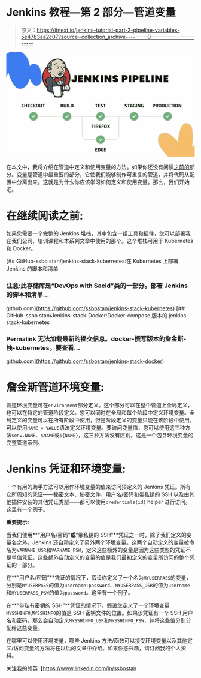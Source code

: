 # Jenkins 教程—第 2 部分—管道变量

> 原文：<https://itnext.io/jenkins-tutorial-part-2-pipeline-variables-5e4783aa2c07?source=collection_archive---------0----------------------->

![](img/c518273176f996c36d381a98cf53ea9a.png)

在本文中，我将介绍在管道中定义和使用变量的方法。如果你还没有阅读[之前的](/jenkins-tutorial-part-1-pipelines-bd1397cf5509)部分。变量是管道中最重要的部分，它使我们能够制作可重复的管道，并将代码从配置中分离出来。这就是为什么你应该学习如何定义和使用变量。那么，我们开始吧。

# 在继续阅读之前:

如果您需要一个完整的 Jenkins 堆栈，其中包含一组工具和插件，您可以部署我在我们公司、培训课程和本系列文章中使用的那个。这个堆栈可用于 Kubernetes 和 Docker。

[](https://github.com/ssbostan/jenkins-stack-kubernetes) [## GitHub-ssbo stan/jenkins-stack-kubernetes:在 Kubernetes 上部署 Jenkins 的脚本和清单

### 注意:此存储库是“DevOps with Saeid”类的一部分。部署 Jenkins 的脚本和清单…

github.com](https://github.com/ssbostan/jenkins-stack-kubernetes) [](https://github.com/ssbostan/jenkins-stack-docker) [## GitHub-ssbo stan/Jenkins-stack-Docker:Docker-compose 版本的 jenkins-stack-kubernetes

### Permalink 无法加载最新的提交信息。docker-撰写版本的詹金斯-栈-kubernetes。要查看…

github.com](https://github.com/ssbostan/jenkins-stack-docker) 

# 詹金斯管道环境变量:

管道环境变量可在`environment`部分定义。这个部分可以在整个管道上全局定义，也可以在特定的管道阶段定义。您可以同时在全局和每个阶段中定义环境变量。全局定义的变量可以在所有阶段中使用，但是阶段定义的变量只能在该阶段中使用。可以使用`NAME = VALUE`语法定义环境变量。要访问变量值，您可以使用这三种方法`$env.NAME`、`$NAME`或`${NAME}`，这三种方法没有区别。这是一个包含环境变量的完整管道示例。

# Jenkins 凭证和环境变量:

一个有用的助手方法可以用作环境变量的值来访问预定义的 Jenkins 凭证。所有众所周知的凭证——秘密文本、秘密文件、用户名/密码和带私钥的 SSH 以及由其他插件安装的其他凭证类型——都可以使用`credentials(id)` helper 进行访问。这里有一个例子。

**重要提示:**

当我们使用**“用户名/密码”**或**“带私钥的 SSH”**凭证之一时，除了我们定义的变量名之外，Jenkins 还自动定义了另外两个环境变量。这两个自动定义的变量被命名为`VARNAME_USR`和`VARNAME_PSW`，定义这些额外的变量是因为这些类型的凭证不是单值凭证。这些额外自动定义的变量的值是我们最初定义的变量所访问的整个凭证的一部分。

在**“用户名/密码”**凭证的情况下，假设你定义了一个名为`MYUSERPASS`的变量，分别是`MYUSERPASS`的值为`username:password`、`MYUSERPASS_USR`的值为`username`和`MYUSERPASS_PSW`的值为`password`。这里有一个例子。

在**“带私有密钥的 SSH”**凭证的情况下，假设您定义了一个环境变量`MYSSHINFO`,`MYSSHINFO`的值是 SSH 密钥文件的位置。如果该凭证有一个 SSH 用户名和密码，那么会自动定义`MYSSHINFO_USR`和`MYSSHINFO_PSW`，并将这些值分别分配给这些变量。

在哪里可以使用环境变量，哪些 Jenkins 方法/函数可以接受环境变量以及其他定义/访问变量的方法将在以后的文章中介绍。如果你感兴趣，请订阅我的个人资料。

关注我的领英【https://www.linkedin.com/in/ssbostan 